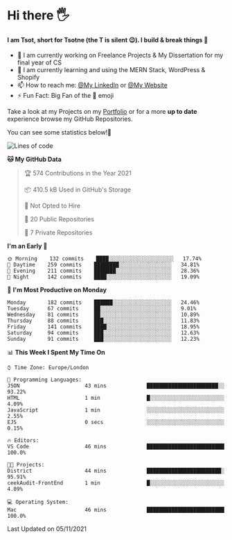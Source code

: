 # Hi there :raised_hand_with_fingers_splayed:
#### I am Tsot, short for Tsotne (the T is silent :wink:). I build & break things :space_invader:
- :telescope: I am currently working on Freelance Projects & My Dissertation for my final year of CS
- :seedling: I am currently learning and using the MERN Stack, WordPress & Shopify
- :mailbox: How to reach me: [@My LinkedIn](https://www.linkedin.com/in/tsotne-gvadzabia/) or [@My Website](https://tsotnegvadzabia.me/contact)
- :zap: Fun Fact: Big Fan of the :space_invader: emoji

Take a look at my Projects on my [Portfolio](https://tsotne.co.uk/) or for a more **up to date** experience browse my GitHub Repositories.

You can see some statistics below!:space_invader:
<!--START_SECTION:waka-->
![Lines of code](https://img.shields.io/badge/From%20Hello%20World%20I%27ve%20Written-3.5%20million%20lines%20of%20code-blue)

**🐱 My GitHub Data** 

> 🏆 574 Contributions in the Year 2021
 > 
> 📦 410.5 kB Used in GitHub's Storage 
 > 
> 🚫 Not Opted to Hire
 > 
> 📜 20 Public Repositories 
 > 
> 🔑 7 Private Repositories  
 > 
**I'm an Early 🐤** 

```text
🌞 Morning    132 commits    ████░░░░░░░░░░░░░░░░░░░░░   17.74% 
🌆 Daytime    259 commits    ████████░░░░░░░░░░░░░░░░░   34.81% 
🌃 Evening    211 commits    ███████░░░░░░░░░░░░░░░░░░   28.36% 
🌙 Night      142 commits    ████░░░░░░░░░░░░░░░░░░░░░   19.09%

```
📅 **I'm Most Productive on Monday** 

```text
Monday       182 commits    ██████░░░░░░░░░░░░░░░░░░░   24.46% 
Tuesday      67 commits     ██░░░░░░░░░░░░░░░░░░░░░░░   9.01% 
Wednesday    81 commits     ██░░░░░░░░░░░░░░░░░░░░░░░   10.89% 
Thursday     88 commits     ███░░░░░░░░░░░░░░░░░░░░░░   11.83% 
Friday       141 commits    ████░░░░░░░░░░░░░░░░░░░░░   18.95% 
Saturday     94 commits     ███░░░░░░░░░░░░░░░░░░░░░░   12.63% 
Sunday       91 commits     ███░░░░░░░░░░░░░░░░░░░░░░   12.23%

```


📊 **This Week I Spent My Time On** 

```text
⌚︎ Time Zone: Europe/London

💬 Programming Languages: 
JSON                     43 mins             ███████████████████████░░   93.22% 
HTML                     1 min               █░░░░░░░░░░░░░░░░░░░░░░░░   4.09% 
JavaScript               1 min               ░░░░░░░░░░░░░░░░░░░░░░░░░   2.55% 
EJS                      0 secs              ░░░░░░░░░░░░░░░░░░░░░░░░░   0.15%

🔥 Editors: 
VS Code                  46 mins             █████████████████████████   100.0%

🐱‍💻 Projects: 
District                 44 mins             ████████████████████████░   95.91% 
ceekAudit-FrontEnd       1 min               █░░░░░░░░░░░░░░░░░░░░░░░░   4.09%

💻 Operating System: 
Mac                      46 mins             █████████████████████████   100.0%

```


 Last Updated on 05/11/2021
<!--END_SECTION:waka-->
